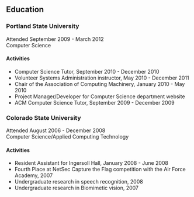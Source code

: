 Education
---------

### Portland State University

Attended September 2009 - March 2012 <br />
Computer Science <br />

#### Activities

  * Computer Science Tutor, September 2010 - December 2010
  * Volunteer Systems Administration instructor, May 2010 - December 2011
  * Chair of the Association of Computing Machinery, January 2010 - May 2010
  * Project Manager/Developer for Computer Science department website
  * ACM Computer Science Tutor, September 2009 - December 2009

### Colorado State University

Attended August 2006 - December 2008<br />
Computer Science/Applied Computing Technology<br />

#### Activities

  * Resident Assistant for Ingersoll Hall, January 2008 - June 2008
  * Fourth Place at NetSec Capture the Flag competition with the Air Force Academy, 2007
  * Undergraduate research in speech recognition, 2008
  * Undergraduate research in Biomimetic vision, 2007
